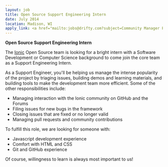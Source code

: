 ```yaml
---
layout: job
title: Open Source Support Engineering Intern
date: July 2014
location: Madison, WI
apply_link: <a href="mailto:jobs@drifty.com?subject=Community Manager Position">jobs@drifty.com</a>
---
```


**Open Source Support Engineering Intern**

The [Ionic](http://ionicframework.com/) Open Source team is looking for a bright intern with a Software Development or Computer Science background to come join the core team as a Support Engineering Intern.

As a Support Engineer, you'll be helping us manage the intense popularity of the project by triaging issues, building demos and learning materials, and building tools to make the development team more efficient. Some of the other responsibilities include:

 * Managing interaction with the Ionic community on GitHub and the Forums
 * Filing issues for new bugs in the framework
 * Closing issues that are fixed or no longer valid
 * Managing pull requests and community contributions

To fulfill this role, we are looking for someone with:

 * Javascript development experience
 * Comfort with HTML and CSS
 * Git and GitHub experience

Of course, willingness to learn is always most important to us!
